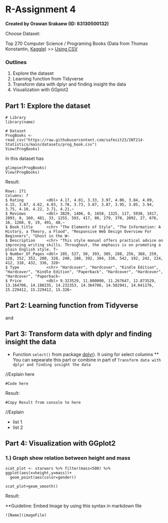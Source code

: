 # R-Assignment 4

**Created by Orawan Srakaew (ID: 63130500132)**

Choose Dataset:

Top 270 Computer Science / Programing Books (Data from Thomas Konstantin, [Kaggle](https://www.kaggle.com/thomaskonstantin/top-270-rated-computer-science-programing-books)) >> [Using CSV](https://raw.githubusercontent.com/safesit23/INT214-Statistics/main/datasets/prog_book.csv)

### Outlines
1. Explore the dataset
2. Learning function from Tidyverse
3. Transform data with dplyr and finding insight the data
4. Visualization with GGplot2


## Part 1: Explore the dataset

```
# Library
library(name)

# Dataset
ProgBooks <- read_csv("https://raw.githubusercontent.com/safesit23/INT214-Statistics/main/datasets/prog_book.csv")
View(ProgBooks)
```

In this dataset has 

```
glimpse(ProgBooks)
View(ProgBooks)
```
Result:

```
Rows: 271
Columns: 7
$ Rating          <dbl> 4.17, 4.01, 3.33, 3.97, 4.06, 3.84, 4.09, 4.15, 3.87, 4.62, 4.03, 3.78, 3.73, 3.87, 3.87, 3.95, 3.85, 3.94, 3.75, 4.10, 4.22, 3.71, 4.21,~
$ Reviews         <dbl> 3829, 1406, 0, 1658, 1325, 117, 5938, 1817, 2093, 0, 160, 481, 33, 1255, 593, 417, 80, 279, 370, 2092, 27, 676, 16, 1268, 0, 19, 491, 48,~
$ Book_title      <chr> "The Elements of Style", "The Information: A History, a Theory, a Flood", "Responsive Web Design Overview For Beginners", "Ghost in the W~
$ Description     <chr> "This style manual offers practical advice on improving writing skills. Throughout, the emphasis is on promoting a plain English style. T~
$ Number_Of_Pages <dbl> 105, 527, 50, 393, 305, 288, 256, 368, 259, 128, 352, 352, 200, 328, 240, 288, 392, 304, 336, 542, 192, 242, 224, 412, 318, 432, 336, 320~
$ Type            <chr> "Hardcover", "Hardcover", "Kindle Edition", "Hardcover", "Kindle Edition", "Paperback", "Hardcover", "Hardcover", "Hardcover", "Paperback~
$ Price           <dbl> 9.323529, 11.000000, 11.267647, 12.873529, 13.164706, 14.188235, 14.232353, 14.364706, 14.502941, 14.641176, 15.229412, 15.229412, 15.326~
```

## Part 2: Learning function from Tidyverse

and

## Part 3: Transform data with dplyr and finding insight the data
- Function `select()` from package [dplyr](https://dplyr.tidyverse.org/articles/dplyr.html#select-columns-with-select)). It using for select columns
** You can sepearate this part or combine in part of `Transform data with dplyr and finding insight the data`



//Explain here

```
#Code here
```

Result:

```
#Copy Result from console to here
```
//Explain

- list 1
- list 2

## Part 4: Visualization with GGplot2
### 1.) Graph show relation between height and mass
```
scat_plot <- starwars %>% filter(mass<500) %>% ggplot(aes(x=height,y=mass))+
  geom_point(aes(color=gender))

scat_plot+geom_smooth()
```
Result:



**Guideline:
Embed Image by using this syntax in markdown file
````
![Name](imageFile)
````
